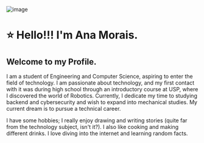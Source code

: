 ![image](https://github.com/Ankrline/Ankrline/assets/71984131/9fba226f-4c32-4437-b1b7-1c529095c7ad)

<!DOCTYPE html>
<html>
<body>
    <div>
        <div>
        <h1>⭐ Hello!!! I'm Ana Morais.</h1>
        <h2>Welcome to my Profile.</h2>
        <p>I am a student of Engineering and Computer Science, aspiring to enter the field of technology. I am passionate about technology, and my first contact with it was during high school through an introductory course at USP, where I discovered the world of Robotics.
        Currently, I dedicate my time to studying backend and cybersecurity and wish to expand into mechanical studies. My current dream is to pursue a technical career.</p>
        <p>I have some hobbies; I really enjoy drawing and writing stories (quite far from the technology subject, isn't it?). I also like cooking and making different drinks. I love diving into the internet and learning random facts.</p>
    </div>
    </div>
</body>
</html>
